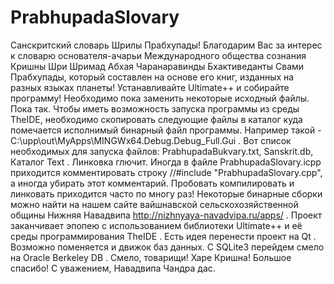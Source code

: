 # PrabhupadaSlovary
 Санскритский словарь Шрилы Прабхупады!
Благодарим Вас за интерес к словарю основателя-ачарьи Международного общества сознания Кришны Шри Шримад Абхая Чаранаравинды Бхактиведанты Свами Прабхупады, который составлен на основе его книг, изданных на разных языках планеты!
Устанавливайте Ultimate++ и собирайте программу! Необходимо пока заменить некоторые  исходный файлы. Пока так.
Чтобы иметь возможность запуска программы из среды TheIDE, необходимо скопировать следующие файлы
в каталог куда помечается исполнимый бинарный файл программы. Например такой - C:\upp\out\MyApps\MINGWx64.Debug.Debug_Full.Gui .
Вот список необходимых для запуска файлов: PrabhupadaBukvary.txt, Sanskrit.db, Каталог Text .
Линковка глючит. Иногда в файле PrabhupadaSlovary.icpp  приходится комментировать строку //#include "PrabhupadaSlovary.cpp",
а иногда убирать этот комментарий. Пробовать компилировать и линковать приходится часто по многу раз! Некоторые бинарные сборки
можно найти на нашем сайте вайшнавской сельскохозяйственной общины Нижняя Навадвипа http://nizhnyaya-navadvipa.ru/apps/ .
Проект заканчивает эпопею с использованием библиотеки Ultimate++ и её среды программирования TheIDE . Есть идея перенести проект
на Qt . Возможно поменяется и движок баз данных. С SQLite3 перейдем смело на Oracle Berkeley DB . Смело, товарищи!
Харе Кришна!
Большое спасибо!
С уважением, Навадвипа Чандра дас.
